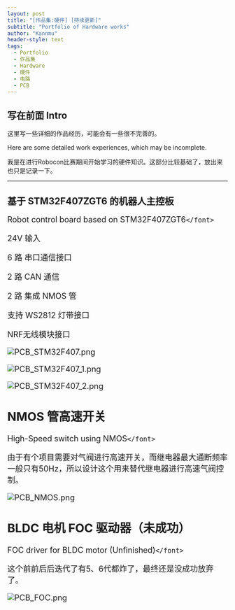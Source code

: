```yaml
---
layout: post
title: "[作品集:硬件] [持续更新]"
subtitle: "Portfolio of Hardware works"
author: "Kannmu"
header-style: text
tags:
  - Portfolio
  - 作品集
  - Hardware
  - 硬件
  - 电路
  - PCB
---
```

## 写在前面 Intro

这里写一些详细的作品经历，可能会有一些很不完善的。

Here are some detailed work experiences, which may be incomplete.

我是在进行Robocon比赛期间开始学习的硬件知识。这部分比较基础了，放出来也只是记录一下。

---

## 基于 STM32F407ZGT6 的机器人主控板

<font size = 4>Robot control board based on STM32F407ZGT6`</font>`

24V 输入

6 路 串口通信接口

2 路 CAN 通信

2 路 集成 NMOS 管

支持 WS2812 灯带接口

NRF无线模块接口

![PCB_STM32F407.png](https://p.sda1.dev/19/f0e4d60170498e66aa9938cc54934542/PCB_STM32F407.png)

![PCB_STM32F407_1.png](https://p.sda1.dev/19/25cecc93cc71933108caa1cb4edc02a7/PCB_STM32F407_1.png)

![PCB_STM32F407_2.png](https://p.sda1.dev/19/8e0d46bf7975c5007a0e24abebbf7223/PCB_STM32F407_2.png)

## NMOS 管高速开关

<font size = 4>High-Speed switch using NMOS`</font>`

由于有个项目需要对气阀进行高速开关，而继电器最大通断频率一般只有50Hz，所以设计这个用来替代继电器进行高速气阀控制。

![PCB_NMOS.png](https://p.sda1.dev/19/7205ff25f3c856d23db185f0b1a02ae7/PCB_NMOS.png)

## BLDC 电机 FOC 驱动器（未成功）

<font size = 4>FOC driver for BLDC motor (Unfinished)`</font>`

这个前前后后迭代了有5、6代都炸了，最终还是没成功放弃了。

![PCB_FOC.png](https://p.sda1.dev/19/edb46dc2bf76bbcc5f48c0dd77f53882/PCB_FOC.png)
